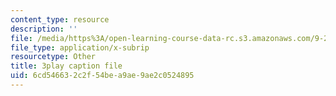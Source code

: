 ```yaml
---
content_type: resource
description: ''
file: /media/https%3A/open-learning-course-data-rc.s3.amazonaws.com/9-20-animal-behavior-fall-2013/6cd546632c2f54bea9ae9ae2c0524895_472238.vtt
file_type: application/x-subrip
resourcetype: Other
title: 3play caption file
uid: 6cd54663-2c2f-54be-a9ae-9ae2c0524895
---
```

